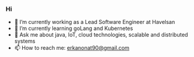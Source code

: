 ### Hi  

- 🔭 I’m currently working as a Lead Software Engineer at Havelsan
- 🌱 I’m currently learning goLang and Kubernetes
- 💬 Ask me about java, IoT,  cloud technologies, scalable and distributed systems
- 📫 How to reach me: erkanonat90@gmail.com 
<!--
**erkanonat/erkanonat** is a ✨ _special_ ✨ repository because its `README.md` (this file) appears on your GitHub profile.

Here are some ideas to get you started:

- 🔭 I’m currently working on Havelsan as a Senior Software Engineer
- 🌱 I’m currently learning  GoLang and Kubernetes 
- 💬 Ask me about java, IoT,  cloud technologies, scalable and distributed systems
- 📫 How to reach me: erkanonat90@gmail.com
- 😄 Pronouns: erkan
- ⚡ Fun fact: motorcycle rider 
-->
